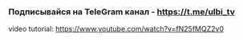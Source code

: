 ### Подписывайся на TeleGram канал - https://t.me/ulbi_tv
video tutorial: https://www.youtube.com/watch?v=fN25fMQZ2v0
